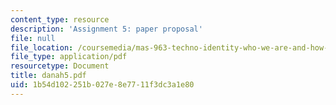 ```yaml
---
content_type: resource
description: 'Assignment 5: paper proposal'
file: null
file_location: /coursemedia/mas-963-techno-identity-who-we-are-and-how-we-perceive-ourselves-and-others-spring-2002/1b54d102251b027e8e7711f3dc3a1e80_danah5.pdf
file_type: application/pdf
resourcetype: Document
title: danah5.pdf
uid: 1b54d102-251b-027e-8e77-11f3dc3a1e80
---
```

